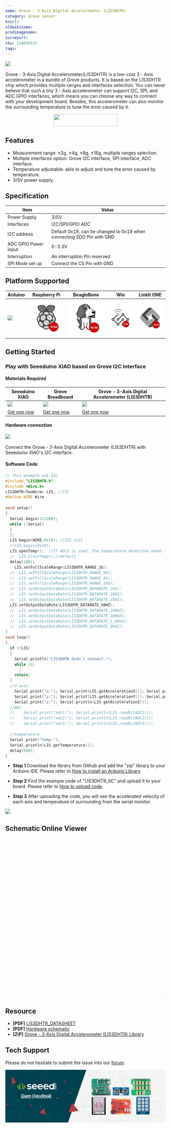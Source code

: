```yaml
---
name: Grove - 3-Axis Digital Accelerometer (LIS3DHTR)
category: Grove sensor
bzurl: 
oldwikiname: 
prodimagename:
surveyurl: 
sku: 114020121
tags:
---
```



![](https://files.seeedstudio.com/products/114020121/img/114020121wiki.png)


Grove - 3-Axis Digital Accelerometer(LIS3DHTR) is a low-cost 3 - Axis accelerometer in a bundle of Grove products. It is based on the LIS3DHTR chip which provides multiple ranges and interfaces selection. You can never believe that such a tiny 3 - Axis accelerometer can support I2C, SPI, and ADC GPIO interfaces, which means you can choose any way to connect with your development board. Besides, this accelerometer can also monitor the surrounding temperature to tune the error caused by it.  

<p style="text-align:center"><a href="https://www.seeedstudio.com/Grove-3-Axis-Digital-Accelerometer-LIS3DHTR-p-4533.html" target="_blank"><img src="https://github.com/SeeedDocument/wiki_english/raw/master/docs/images/get_one_now_small.png" width="200" height="38"  border=0 /></a></p> 

## Features

- Measurement range: ±2g, ±4g, ±8g, ±16g, multiple ranges selection.
- Multiple interfaces option: Grove I2C interface, SPI interface, ADC interface.
- Temperature adjustable: able to adjust and tune the error caused by temperature.
- 3/5V power supply.


## Specification

|Item|Value|
|---|---|
|Power Supply|3/5V|
|Interfaces|I2C/SPI/GPIO ADC|
|I2C address|Default 0x19, can be changed to 0x18 when connecting SDO Pin with GND|
|ADC GPIO Power input|0-3.3V|
|Interruption|An interruption Pin reserved|
|SPI Mode set up|Connect the CS Pin with GND|


## Platform Supported
| Arduino                                                                                             | Raspberry Pi                                                                                             | BeagleBone                                                                                      | Wio                                                                                               | LinkIt ONE                                                                                         |
|-----------------------------------------------------------------------------------------------------|----------------------------------------------------------------------------------------------------------|-------------------------------------------------------------------------------------------------|---------------------------------------------------------------------------------------------------|----------------------------------------------------------------------------------------------------|
| ![](https://raw.githubusercontent.com/SeeedDocument/wiki_english/master/docs/images/arduino_logo.jpg) | ![](https://raw.githubusercontent.com/SeeedDocument/wiki_english/master/docs/images/raspberry_pi_logo_n.jpg) | ![](https://raw.githubusercontent.com/SeeedDocument/wiki_english/master/docs/images/bbg_logo_n.jpg) | ![](https://raw.githubusercontent.com/SeeedDocument/wiki_english/master/docs/images/wio_logo_n.jpg) | ![](https://raw.githubusercontent.com/SeeedDocument/wiki_english/master/docs/images/linkit_logo_n.jpg) |


## Getting Started

### Play with Seeeduino XIAO based on Grove I2C interface

#### Materials Required

|Seeeduino XIAO|Grove Breadboard|Grove - 3-Axis Digital Accelerometer (LIS3DHTR)|
|--------|-----------------------|------------|
|![](http://me.omgoooo.com:2022/SeeedDocument/Seeeduino-XIAO/-/raw/master/img/seeeduino-xiao-preview210x157.jpg)|![](http://me.omgoooo.com:2022/SeeedDocument/Grove-Breadboard/-/raw/master/img/103020232-integrate-preview210x157.jpg)|![](https://files.seeedstudio.com/products/114020121/img/114020121wikithumbnail.jpg)|
|[Get one now](https://www.seeedstudio.com/Seeeduino-XIAO-Arduino-Microcontroller-SAMD21-Cortex-M0+-p-4426.html)|[Get one now](https://www.seeedstudio.com/Grove-Breadboard-p-4034.html)|[Get one now](https://www.seeedstudio.com/Grove-3-Axis-Digital-Accelerometer-LIS3DHTR-p-4533.html)|

#### Hardware connection

![](https://files.seeedstudio.com/products/114020121/img/wiki_hardware_connection.jpg)

Connect the Grove - 3-Axis Digital Accelerometer (LIS3DHTR) with Seeeduino XIAO's I2C interface.

#### Software Code
```C++
// This example use I2C.
#include "LIS3DHTR.h"
#include <Wire.h>
LIS3DHTR<TwoWire> LIS; //IIC
#define WIRE Wire

void setup()
{
  Serial.begin(115200);
  while (!Serial)
  {
  };
  LIS.begin(WIRE,0x19); //IIC init
  //LIS.begin(0x19);
  LIS.openTemp();  //If ADC3 is used, the temperature detection needs to be turned off.
  //  LIS.closeTemp();//default
  delay(100);
    LIS.setFullScaleRange(LIS3DHTR_RANGE_2G);
  //  LIS.setFullScaleRange(LIS3DHTR_RANGE_4G);
  //  LIS.setFullScaleRange(LIS3DHTR_RANGE_8G);
  //  LIS.setFullScaleRange(LIS3DHTR_RANGE_16G);
  //  LIS.setOutputDataRate(LIS3DHTR_DATARATE_1HZ);
  //  LIS.setOutputDataRate(LIS3DHTR_DATARATE_10HZ);
  //  LIS.setOutputDataRate(LIS3DHTR_DATARATE_25HZ);
  LIS.setOutputDataRate(LIS3DHTR_DATARATE_50HZ);
  //  LIS.setOutputDataRate(LIS3DHTR_DATARATE_100HZ);
  //  LIS.setOutputDataRate(LIS3DHTR_DATARATE_200HZ);
  //  LIS.setOutputDataRate(LIS3DHTR_DATARATE_1_6KHZ);
  //  LIS.setOutputDataRate(LIS3DHTR_DATARATE_5KHZ);
}
void loop()
{
  if (!LIS)
  {
    Serial.println("LIS3DHTR didn't connect.");
    while (1)
      ;
    return;
  }
  //3 axis
    Serial.print("x:"); Serial.print(LIS.getAccelerationX()); Serial.print("  ");
    Serial.print("y:"); Serial.print(LIS.getAccelerationY()); Serial.print("  ");
    Serial.print("z:"); Serial.println(LIS.getAccelerationZ());
  //ADC
  //    Serial.print("adc1:"); Serial.println(LIS.readbitADC1());
  //    Serial.print("adc2:"); Serial.println(LIS.readbitADC2());
  //    Serial.print("adc3:"); Serial.println(LIS.readbitADC3());

  //temperature
  Serial.print("temp:");
  Serial.println(LIS.getTemperature());
  delay(500);
}
```

- **Step 1** Download the library from Github and add the "zip" library to your Arduino IDE. Please refer to [How to install an Arduino Library](http://wiki.seeedstudio.com/How_to_install_Arduino_Library/).


- **Step 2** Find the example code of "LIS3DHTR_IIC" and upload it to your board. Please refer to [How to upload code](http://wiki.seeedstudio.com/Upload_Code/).


- **Step 3** After uploading the code, you will see the accelerated velocity of each axis and temperature of surrounding from the serial monitor.

![](https://files.seeedstudio.com/products/114020121/img/wiki_result.png)

## Schematic Online Viewer

<div class="altium-ecad-viewer" data-project-src="https://files.seeedstudio.com/products/114020121/document/Grove-3-Axis-Digital-Accelerometer-LIS3DHTR_v1.0_190910.zip" style="border-radius: 0px 0px 4px 4px; height: 500px; border-style: solid; border-width: 1px; border-color: rgb(241, 241, 241); overflow: hidden; max-width: 1280px; max-height: 700px; box-sizing: border-box;" />
</div>

## Resource

 - **[PDF]** [LIS3DHTR_DATASHEET](https://files.seeedstudio.com/products/114020121/document/lis3dh.pdf)
 - **[PDF]** [Hardware schematic](https://files.seeedstudio.com/products/114020121/document/Grove-3-Axis-Digital-Accelerometer-LIS3DHTR_v1.0_SCH_190910.pdf)
 - **[ZiP]** [Grove - 3-Axis Digital Accelerometer (LIS3DHTR) Library](https://github.com/Seeed-Studio/Seeed_Arduino_LIS3DHTR/archive/master.zip)


## Tech Support
Please do not hesitate to submit the issue into our [forum](https://forum.seeedstudio.com/).<br /><p style="text-align:center"><a href="https://www.seeedstudio.com/act-4.html?utm_source=wiki&utm_medium=wikibanner&utm_campaign=newproducts" target="_blank"><img src="https://github.com/SeeedDocument/Wiki_Banner/raw/master/new_product.jpg" /></a></p>